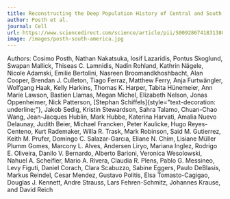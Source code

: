 ```yaml
---
title: Reconstructing the Deep Population History of Central and South America
author: Posth et al.
journal: Cell
url: https://www.sciencedirect.com/science/article/pii/S0092867418313801?via%3Dihub
image: /images/posth-south-america.jpg
---
```


Authors: Cosimo Posth, Nathan Nakatsuka, Iosif Lazaridis, Pontus Skoglund, Swapan Mallick, Thiseas C. Lamnidis, Nadin Rohland, Kathrin Nägele, Nicole Adamski, Emilie Bertolini, Nasreen Broomandkhoshbacht, Alan Cooper, Brendan J. Culleton, Tiago Ferraz, Matthew Ferry,
Anja Furtwängler, Wolfgang Haak, Kelly Harkins, Thomas K. Harper, Tabita Hünemeier, Ann Marie Lawson,
Bastien Llamas, Megan Michel, Elizabeth Nelson, Jonas Oppenheimer, Nick Patterson, [Stephan Schiffels]{style="text-decoration: underline;"},
Jakob Sedig, Kristin Stewardson, Sahra Talamo, Chuan-Chao Wang, Jean-Jacques Hublin, Mark Hubbe,
Katerina Harvati, Amalia Nuevo Delaunay, Judith Beier, Michael Francken, Peter Kaulicke,
Hugo Reyes-Centeno, Kurt Rademaker, Willa R. Trask, Mark Robinson, Said M. Gutierrez,
Keith M. Prufer, Domingo C. Salazar-Garcıa, Eliane N. Chim, Lisiane Müller Plumm Gomes,
Marcony L. Alves, Andersen Liryo, Mariana Inglez, Rodrigo E. Oliveira, Danilo V. Bernardo, Alberto Barioni,
Veronica Wesolowski, Nahuel A. Scheifler, Mario A. Rivera, Claudia R. Plens, Pablo G. Messineo,
Levy Figuti, Daniel Corach, Clara Scabuzzo, Sabine Eggers, Paulo DeBlasis, Markus Reindel,
Cesar Mendez, Gustavo Politis, Elsa Tomasto-Cagigao, Douglas J. Kennett, Andre Strauss,
Lars Fehren-Schmitz, Johannes Krause, and David Reich